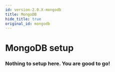 ```yaml
---
id: version-2.0.X-mongodb
title: MongoDB
hide_title: true
original_id: mongodb
---
```


# MongoDB setup

### Nothing to setup here. You are good to go!